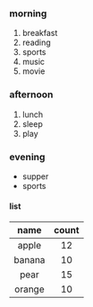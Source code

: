 ### morning
1. breakfast
1. reading
1. sports
1. music
1. movie

### afternoon
1. lunch
1. sleep
1. play

### evening
+ supper
+ sports

#### list
name    |   count
:---:   |   :---:
apple   |   12
banana  |   10
pear    |   15
orange  |   10